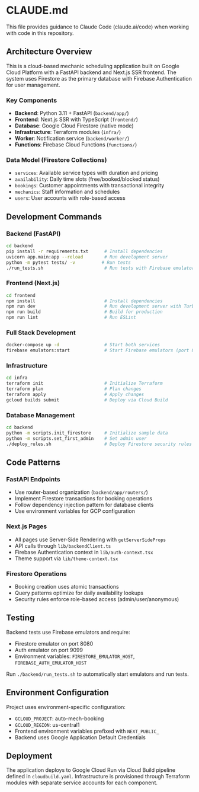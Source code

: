 # CLAUDE.md

This file provides guidance to Claude Code (claude.ai/code) when working with code in this repository.

## Architecture Overview

This is a cloud-based mechanic scheduling application built on Google Cloud Platform with a FastAPI backend and Next.js SSR frontend. The system uses Firestore as the primary database with Firebase Authentication for user management.

### Key Components
- **Backend**: Python 3.11 + FastAPI (`backend/app/`)
- **Frontend**: Next.js SSR with TypeScript (`frontend/`)
- **Database**: Google Cloud Firestore (native mode)
- **Infrastructure**: Terraform modules (`infra/`)
- **Worker**: Notification service (`backend/worker/`)
- **Functions**: Firebase Cloud Functions (`functions/`)

### Data Model (Firestore Collections)
- `services`: Available service types with duration and pricing
- `availability`: Daily time slots (free/booked/blocked status)
- `bookings`: Customer appointments with transactional integrity
- `mechanics`: Staff information and schedules
- `users`: User accounts with role-based access

## Development Commands

### Backend (FastAPI)
```bash
cd backend
pip install -r requirements.txt      # Install dependencies
uvicorn app.main:app --reload        # Run development server
python -m pytest tests/ -v          # Run tests
./run_tests.sh                       # Run tests with Firebase emulators
```

### Frontend (Next.js)
```bash
cd frontend
npm install                          # Install dependencies
npm run dev                          # Run development server with Turbopack
npm run build                        # Build for production
npm run lint                         # Run ESLint
```

### Full Stack Development
```bash
docker-compose up -d                 # Start both services
firebase emulators:start             # Start Firebase emulators (port 8080, 9099)
```

### Infrastructure
```bash
cd infra
terraform init                       # Initialize Terraform
terraform plan                       # Plan changes
terraform apply                      # Apply changes
gcloud builds submit                 # Deploy via Cloud Build
```

### Database Management
```bash
cd backend
python -m scripts.init_firestore     # Initialize sample data
python -m scripts.set_first_admin    # Set admin user
./deploy_rules.sh                    # Deploy Firestore security rules
```

## Code Patterns

### FastAPI Endpoints
- Use router-based organization (`backend/app/routers/`)
- Implement Firestore transactions for booking operations
- Follow dependency injection pattern for database clients
- Use environment variables for GCP configuration

### Next.js Pages
- All pages use Server-Side Rendering with `getServerSideProps`
- API calls through `lib/backendClient.ts`
- Firebase Authentication context in `lib/auth-context.tsx`
- Theme support via `lib/theme-context.tsx`

### Firestore Operations
- Booking creation uses atomic transactions
- Query patterns optimize for daily availability lookups
- Security rules enforce role-based access (admin/user/anonymous)

## Testing

Backend tests use Firebase emulators and require:
- Firestore emulator on port 8080
- Auth emulator on port 9099
- Environment variables: `FIRESTORE_EMULATOR_HOST`, `FIREBASE_AUTH_EMULATOR_HOST`

Run `./backend/run_tests.sh` to automatically start emulators and run tests.

## Environment Configuration

Project uses environment-specific configuration:
- `GCLOUD_PROJECT`: auto-mech-booking
- `GCLOUD_REGION`: us-central1
- Frontend environment variables prefixed with `NEXT_PUBLIC_`
- Backend uses Google Application Default Credentials

## Deployment

The application deploys to Google Cloud Run via Cloud Build pipeline defined in `cloudbuild.yaml`. Infrastructure is provisioned through Terraform modules with separate service accounts for each component.